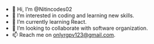 - 👋 Hi, I’m @Nitincodes02
- 👀 I’m interested in coding and learning new skills.
- 🌱 I’m currently learning React.
- 💞️ I’m looking to collaborate with software organization.
- 📫 Reach me on onlyrgpv123@gmail.com.

<!---
Nitincodes02/Nitincodes02 is a ✨ special ✨ repository because its `README.md` (this file) appears on your GitHub profile.
You can click the Preview link to take a look at your changes.
--->
